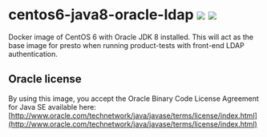 # centos6-java8-oracle-ldap [![][layers-badge]][layers-link] [![][version-badge]][dockerhub-link]
           
[layers-badge]: https://images.microbadger.com/badges/image/teradatalabs/centos6-java8-oracle-ldap.svg
[layers-link]: https://microbadger.com/images/teradatalabs/centos6-java8-oracle-ldap
[version-badge]: https://images.microbadger.com/badges/version/teradatalabs/centos6-java8-oracle-ldap.svg
[dockerhub-link]: https://hub.docker.com/r/teradatalabs/centos6-java8-oracle-ldap

Docker image of CentOS 6 with Oracle JDK 8 installed. This will act
as the base image for presto when running product-tests with front-end
LDAP authentication.

## Oracle license

By using this image, you accept the Oracle Binary Code License Agreement for Java SE available here:
[http://www.oracle.com/technetwork/java/javase/terms/license/index.html](http://www.oracle.com/technetwork/java/javase/terms/license/index.html)
